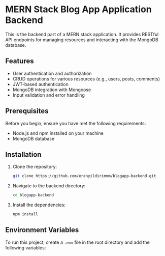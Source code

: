 # MERN Stack Blog App Application Backend

This is the backend part of a MERN stack application. It provides RESTful API endpoints for managing resources and interacting with the MongoDB database.


## Features

- User authentication and authorization
- CRUD operations for various resources (e.g., users, posts, comments)
- JWT-based authentication
- MongoDB integration with Mongoose
- Input validation and error handling

## Prerequisites

Before you begin, ensure you have met the following requirements:

- Node.js and npm installed on your machine
- MongoDB database

## Installation

1. Clone the repository:

    ```bash
    git clone https://github.com/erenyildirimmm/blogapp-backend.git
    ```

2. Navigate to the backend directory:

    ```bash
    cd blogapp-backend
    ```

3. Install the dependencies:

    ```bash
    npm install
    ```

## Environment Variables

To run this project, create a `.env` file in the root directory and add the following variables:

